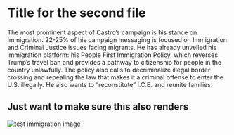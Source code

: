 # Title for the second file

The most prominent aspect of Castro’s campaign is his stance on Immigration. 22-25% of his campaign messaging is focused on Immigration and Criminal Justice issues facing migrants. He has already unveiled his immigration platform: his People First Immigration Policy, which reverses Trump’s travel ban and provides a pathway to citizenship for people in the country unlawfully. The policy also calls to decriminalize illegal border crossing and repealing the law that makes it a criminal offense to enter the U.S. illegally.
He also wants to “reconstitute” I.C.E. and reunite families. 

## Just want to make sure this also renders

![test immigration image](https://source.wustl.edu/wp-content/uploads/2018/09/immigration-law-book-photo.jpg)
